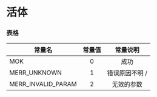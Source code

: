 # 活体
### 表格

| 常量名      | 常量值     | 常量说明     |
| ---------- | :-----------:  | :-----------: |
| MOK     | 0     | 成功     |   
| MERR_UNKNOWN    |      1       |    错误原因不明 /   
| MERR_INVALID_PARAM    |       2              |  无效的参数      |